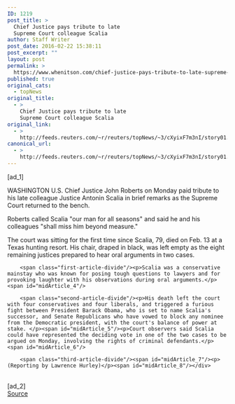 ```yaml
---
ID: 1219
post_title: >
  Chief Justice pays tribute to late
  Supreme Court colleague Scalia
author: Staff Writer
post_date: 2016-02-22 15:38:11
post_excerpt: ""
layout: post
permalink: >
  https://www.whenitson.com/chief-justice-pays-tribute-to-late-supreme-court-colleague-scalia/
published: true
original_cats:
  - topNews
original_title:
  - >
    Chief Justice pays tribute to late
    Supreme Court colleague Scalia
original_link:
  - >
    http://feeds.reuters.com/~r/reuters/topNews/~3/cXyixF7m3nI/story01.htm
canonical_url:
  - >
    http://feeds.reuters.com/~r/reuters/topNews/~3/cXyixF7m3nI/story01.htm
---
```

 [ad_1]
<br><div id="articleText">
<span id="midArticle_start"/>

<span id="midArticle_0"/><span class="focusParagraph" readability="3"><p><span class="articleLocation">WASHINGTON</span> U.S. Chief Justice John Roberts on Monday paid tribute to his late colleague Justice Antonin Scalia in brief remarks as the Supreme Court returned to the bench.</p></span><span id="midArticle_1"/><p>Roberts called Scalia "our man for all seasons" and said he and his colleagues "shall miss him beyond measure."</p><span id="midArticle_2"/><p>The court was sitting for the first time since Scalia, 79, died on Feb. 13 at a Texas hunting resort. His chair, draped in black, was left empty as the eight remaining justices prepared to hear oral arguments in two cases.</p><span id="midArticle_3"/>
        
        <span class="first-article-divide"/><p>Scalia was a conservative mainstay who was known for posing tough questions to lawyers and for provoking laughter with his observations during oral arguments.</p><span id="midArticle_4"/>
        
        <span class="second-article-divide"/><p>His death left the court with four conservatives and four liberals, and triggered a furious fight between President Barack Obama, who is set to name Scalia's successor, and Senate Republicans who have vowed to block any nominee from the Democratic president, with the court's balance of power at stake. </p><span id="midArticle_5"/><p>Court observers said Scalia could have represented the deciding vote in one of the two cases to be argued on Monday, involving the rights of criminal defendants.</p><span id="midArticle_6"/>
        
        <span class="third-article-divide"/><span id="midArticle_7"/><p> (Reporting by Lawrence Hurley)</p><span id="midArticle_8"/></div>
<br>[ad_2]
<br><a href="http://feeds.reuters.com/~r/reuters/topNews/~3/cXyixF7m3nI/story01.htm">Source </a>